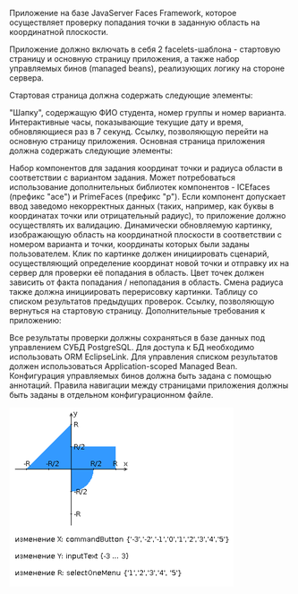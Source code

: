 Приложение на базе JavaServer Faces Framework, которое осуществляет проверку попадания точки в заданную область на координатной плоскости.

Приложение должно включать в себя 2 facelets-шаблона - стартовую страницу и основную страницу приложения, а также набор управляемых бинов (managed beans), реализующих логику на стороне сервера.

Стартовая страница должна содержать следующие элементы:

"Шапку", содержащую ФИО студента, номер группы и номер варианта.
Интерактивные часы, показывающие текущие дату и время, обновляющиеся раз в 7 секунд.
Ссылку, позволяющую перейти на основную страницу приложения.
Основная страница приложения должна содержать следующие элементы:

Набор компонентов для задания координат точки и радиуса области в соответствии с вариантом задания. Может потребоваться использование дополнительных библиотек компонентов - ICEfaces (префикс "ace") и PrimeFaces (префикс "p"). Если компонент допускает ввод заведомо некорректных данных (таких, например, как буквы в координатах точки или отрицательный радиус), то приложение должно осуществлять их валидацию.
Динамически обновляемую картинку, изображающую область на координатной плоскости в соответствии с номером варианта и точки, координаты которых были заданы пользователем. Клик по картинке должен инициировать сценарий, осуществляющий определение координат новой точки и отправку их на сервер для проверки её попадания в область. Цвет точек должен зависить от факта попадания / непопадания в область. Смена радиуса также должна инициировать перерисовку картинки.
Таблицу со списком результатов предыдущих проверок.
Ссылку, позволяющую вернуться на стартовую страницу.
Дополнительные требования к приложению:

Все результаты проверки должны сохраняться в базе данных под управлением СУБД PostgreSQL.
Для доступа к БД необходимо использовать ORM EclipseLink.
Для управления списком результатов должен использоваться Application-scoped Managed Bean.
Конфигурация управляемых бинов должна быть задана с помощью аннотаций.
Правила навигации между страницами приложения должны быть заданы в отдельном конфигурационном файле.


![img.png](img.png)